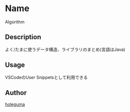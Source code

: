 Name
====
Algorithm

## Description
よく/たまに使うデータ構造、ライブラリのまとめ(言語はJava)

## Usage
VSCodeのUser Snippetsとして利用できる

## Author
[holeguma](https://github.com/holeguma)
